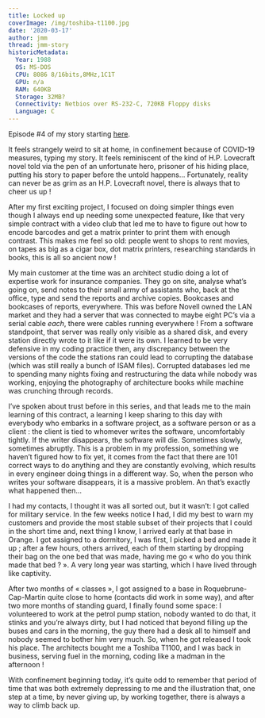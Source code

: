```yaml
---
title: Locked up
coverImage: /img/toshiba-t1100.jpg
date: '2020-03-17'
author: jmm
thread: jmm-story
historicMetadata:
  Year: 1988
  OS: MS-DOS
  CPU: 8086 8/16bits,8MHz,1C1T
  GPU: n/a
  RAM: 640KB
  Storage: 32MB?
  Connectivity: Netbios over RS-232-C, 720KB Floppy disks
  Language: C
---
```

Episode #4 of my story starting [here](/posts/20200304-my-first-paid-job).

It feels strangely weird to sit at home, in confinement because of COVID-19 measures, typing my story. It feels reminiscent of the kind of H.P. Lovecraft novel told via the pen of an unfortunate hero, prisoner of his hiding place, putting his story to paper before the untold happens… Fortunately, reality can never be as grim as an H.P. Lovecraft novel, there is always that to cheer us up !

After my first exciting project, I focused on doing simpler things even though I always end up needing some unexpected feature, like that very simple contract with a video club that led me to have to figure out how to encode barcodes and get a matrix printer to print them with enough contrast. This makes me feel so old: people went to shops to rent movies, on tapes as big as a cigar box, dot matrix printers, researching standards in books, this is all so ancient now !

My main customer at the time was an architect studio doing a lot of expertise work for insurance companies. They go on site, analyse what’s going on, send notes to their small army of assistants who, back at the office, type and send the reports and archive copies. Bookcases and bookcases of reports, everywhere. This was before Novell owned the LAN market and they had a server that was connected to maybe eight PC’s via a serial cable _each_, there were cables running everywhere ! From a software standpoint, that server was really only visible as a shared disk, and every station directly wrote to it like if it were its own. I learned to be very defensive in my coding practice then, any discrepancy between the versions of the code the stations ran could lead to corrupting the database (which was still really a bunch of ISAM files). Corrupted databases led me to spending many nights fixing and restructuring the data while nobody was working, enjoying the photography of architecture books while machine was crunching through records.

I’ve spoken about trust before in this series, and that leads me to the main learning of this contract, a learning I keep sharing to this day with everybody who embarks in a software project, as a software person or as a client : the client is tied to whomever writes the software, uncomfortably tightly. If the writer disappears, the software will die. Sometimes slowly, sometimes abruptly. This is a problem in my profession, something we haven’t figured how to fix yet, it comes from the fact that there are 101 correct ways to do anything and they are constantly evolving, which results in every engineer doing things in a different way. So, when the person who writes your software disappears, it is a massive problem. An that’s exactly what happened then…

I had my contacts, I thought it was all sorted out, but it wasn’t: I got called for military service. In the few weeks notice I had, I did my best to warn my customers and provide the most stable subset of their projects that I could in the short time and, next thing I know, I arrived early at that base in Orange. I got assigned to a dormitory, I was first, I picked a bed and made it up ; after a few hours, others arrived, each of them starting by dropping their bag on the one bed that was made, having me go « who do you think made that bed ? ». A very long year was starting, which I have lived through like captivity.

After two months of « classes », I got assigned to a base in Roquebrune-Cap-Martin quite close to home (contacts did work in some way), and after two more months of standing guard, I finally found some space: I volunteered to work at the petrol pump station, nobody wanted to do that, it stinks and you’re always dirty, but I had noticed that beyond filling up the buses and cars in the morning, the guy there had a desk all to himself and nobody seemed to bother him very much. So, when he got released I took his place. The architects bought me a Toshiba T1100, and I was back in business, serving fuel in the morning, coding like a madman in the afternoon !

With confinement beginning today, it’s quite odd to remember that period of time that was both extremely depressing to me and the illustration that, one step at a time, by never giving up, by working together, there is always a way to climb back up.
